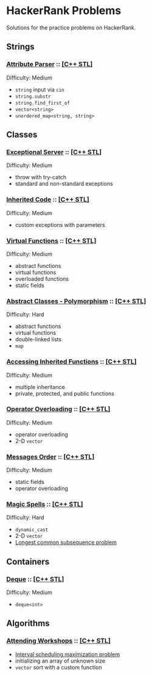 # HackerRank Problems
Solutions for the practice problems on HackerRank.

## Strings
### [Attribute Parser](https://www.hackerrank.com/challenges/attribute-parser/problem) :: [[C++ STL]](String.Attribute-Parser.STL)
Difficulty: Medium
* `string` input via `cin`
* `string.substr`
* `string.find_first_of`
* `vector<string>`
* `unordered_map<string, string>`

## Classes
### [Exceptional Server](https://www.hackerrank.com/challenges/exceptional-server/problem) :: [[C++ STL]](Class.Exceptional-Server.STL)
Difficulty: Medium
* throw with try-catch
* standard and non-standard exceptions

### [Inherited Code](https://www.hackerrank.com/challenges/inherited-code/problem) :: [[C++ STL]](Class.Inherited-Code.STL)
Difficulty: Medium
* custom exceptions with parameters

### [Virtual Functions](https://www.hackerrank.com/challenges/virtual-functions/problem) :: [[C++ STL]](Class.Virtual-Functions.STL)
Difficulty: Medium
* abstract functions
* virtual functions
* overloaded functions
* static fields

### [Abstract Classes - Polymorphism](https://www.hackerrank.com/challenges/abstract-classes-polymorphism/problem) :: [[C++ STL]](Class.Abstract-Classes.STL)
Difficulty: Hard
* abstract functions
* virtual functions
* double-linked lists
* `map`

### [Accessing Inherited Functions](https://www.hackerrank.com/challenges/accessing-inherited-functions/problem) :: [[C++ STL]](Class.Accessing-Inherited-Functions.STL)
Difficulty: Medium
* multiple inheritance
* private, protected, and public functions

### [Operator Overloading](https://www.hackerrank.com/challenges/operator-overloading/problem) :: [[C++ STL]](Class.Operator-Overloading.STL)
Difficulty: Medium
* operator overloading
* 2-D `vector`

### [Messages Order](https://www.hackerrank.com/challenges/messages-order/problem) :: [[C++ STL]](Class.Messages-Order.STL)
Difficulty: Medium
* static fields
* operator overloading

### [Magic Spells](https://www.hackerrank.com/challenges/magic-spells/problem) :: [[C++ STL]](Class.Magic-Spells.STL)
Difficulty: Hard
* `dynamic_cast`
* 2-D `vector`
* [Longest common subsequence problem](https://en.wikipedia.org/wiki/Longest_common_subsequence_problem)

## Containers
### [Deque](https://www.hackerrank.com/challenges/deque-stl/problem) :: [[C++ STL]](Container.Deque.STL)
Difficulty: Medium
* `deque<int>`

## Algorithms
### [Attending Workshops](https://www.hackerrank.com/challenges/attending-workshops/problem) :: [[C++ STL]](Algorithm.Attending-Workshops.STL)
* [Interval scheduling maximization problem](https://en.wikipedia.org/wiki/Interval_scheduling)
* initializing an array of unknown size
* `vector` sort with a custom function
